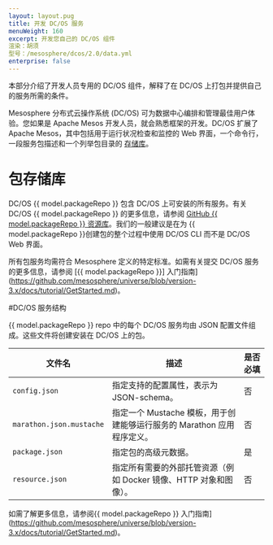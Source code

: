 ```yaml
---
layout: layout.pug
title: 开发 DC/OS 服务
menuWeight: 160
excerpt: 开发您自己的 DC/OS 组件
渲染：胡须
型号：/mesosphere/dcos/2.0/data.yml
enterprise: false
---
```



本部分介绍了开发人员专用的 DC/OS 组件，解释了在 DC/OS 上打包并提供自己的服务所需的条件。

Mesosphere 分布式云操作系统 (DC/OS) 可为数据中心编排和管理最佳用户体验。您如果是 Apache Mesos 开发人员，就会熟悉框架的开发。DC/OS 扩展了 Apache Mesos，其中包括用于运行状况检查和监控的 Web 界面，一个命令行，一段服务包描述和一个列举包目录的 [存储库](/mesosphere/dcos/2.0/administering-clusters/package-registry/)。

# <a name="universe"></a>包存储库

DC/OS {{ model.packageRepo }} 包含 DC/OS 上可安装的所有服务。有关 DC/OS {{ model.packageRepo }} 的更多信息，请参阅 [GitHub {{ model.packageRepo }} 资源库](https://github.com/mesosphere/universe)。我们的一般建议是在为 {{ model.packageRepo }}创建包的整个过程中使用 DC/OS CLI 而不是 DC/OS Web 界面。

所有包服务均需符合 Mesosphere 定义的特定标准。如需有关提交 DC/OS 服务的更多信息，请参阅 [{{ model.packageRepo }}] 入门指南](https://github.com/mesosphere/universe/blob/version-3.x/docs/tutorial/GetStarted.md)。

#DC/OS 服务结构

{{ model.packageRepo }} repo 中的每个 DC/OS 服务均由 JSON 配置文件组成。这些文件将创建安装在 DC/OS 上的包。

| 文件名               | 描述                                                                                              |是否必填 |
|------------------------|----------------------------------------------------------------------------------------------------------|----------|
|  `config.json` | 指定支持的配置属性，表示为 JSON-schema。| 否       |
| `marathon.json.mustache` | 指定一个 Mustache 模板，用于创建能够运行服务的 Marathon 应用程序定义。| 否       |
|  `package.json` | 指定包的高级元数据。| 是      |
|  `resource.json` | 指定所有需要的外部托管资源（例如 Docker 镜像、HTTP 对象和图像）。| 否       |

如需了解更多信息，请参阅{{ model.packageRepo }} 入门指南](https://github.com/mesosphere/universe/blob/version-3.x/docs/tutorial/GetStarted.md)。
